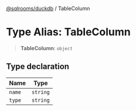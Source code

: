 [@sqlrooms/duckdb](../index.md) / TableColumn

# Type Alias: TableColumn

> **TableColumn**: `object`

## Type declaration

| Name | Type |
| ------ | ------ |
| <a id="name"></a> `name` | `string` |
| <a id="type"></a> `type` | `string` |
